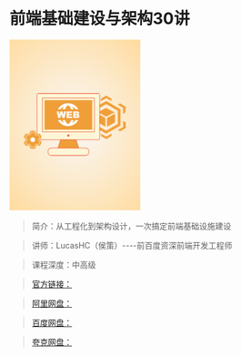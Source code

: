 # 前端基础建设与架构30讲

![img](../../assets/CgqCHl_W512AJc_SAAFGLYkGkls947.png)

> 简介：从工程化到架构设计，一次搞定前端基础设施建设

> 讲师：LucasHC（侯策）----前百度资深前端开发工程师

> 课程深度：中高级

> [官方链接：]()

> [阿里网盘：]()

> [百度网盘：]()

> [夸克网盘：]()
